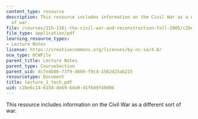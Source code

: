 ```yaml
---
content_type: resource
description: This resource includes information on the Civil War as a different sort
  of war.
file: /courses/21h-116j-the-civil-war-and-reconstruction-fall-2005/c2be6c146158de696da9d1f6d9f49d0b_lecture_1_tech.pdf
file_type: application/pdf
learning_resource_types:
- Lecture Notes
license: https://creativecommons.org/licenses/by-nc-sa/4.0/
ocw_type: OCWFile
parent_title: Lecture Notes
parent_type: CourseSection
parent_uid: dc7e4b06-73f9-4669-f9cd-1562d25ab215
resourcetype: Document
title: lecture_1_tech.pdf
uid: c2be6c14-6158-de69-6da9-d1f6d9f49d0b
---
```

This resource includes information on the Civil War as a different sort of war.